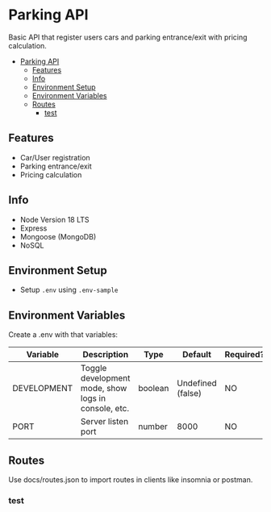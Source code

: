 # Parking API

Basic API that register users cars and parking entrance/exit with pricing calculation.

- [Parking API](#parking-api)
  - [Features](#features)
  - [Info](#info)
  - [Environment Setup](#environment-setup)
  - [Environment Variables](#environment-variables)
  - [Routes](#routes)
    - [test](#test)

## Features

- Car/User registration
- Parking entrance/exit
- Pricing calculation

## Info

- Node Version 18 LTS
- Express
- Mongoose (MongoDB)
- NoSQL
  
## Environment Setup

- Setup `.env` using `.env-sample`

## Environment Variables

Create a .env with that variables:

| Variable | Description | Type | Default | Required? |
|----|---|---|--|--|
|DEVELOPMENT|Toggle development mode, show logs in console, etc.|boolean|Undefined (false)|NO|
|PORT | Server listen port | number |8000 | NO|

## Routes

Use docs/routes.json to import routes in clients like insomnia or postman.

### test